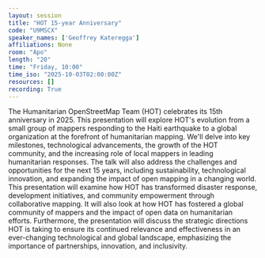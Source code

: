 ```yaml
---
layout: session
title: "HOT 15-year Anniversary"
code: "U9MSCX"
speaker_names: ['Geoffrey Kateregga']
affiliations: None
room: "Apo"
length: "20"
time: "Friday, 10:00"
time_iso: "2025-10-03T02:00:00Z"
resources: []
recording: True
---
```


The Humanitarian OpenStreetMap Team (HOT) celebrates its 15th anniversary in 2025. This presentation will explore HOT's evolution from a small group of mappers responding to the Haiti earthquake to a global organization at the forefront of humanitarian mapping. We'll delve into key milestones, technological advancements, the growth of the HOT community, and the increasing role of local mappers in leading humanitarian responses. The talk will also address the challenges and opportunities for the next 15 years, including sustainability, technological innovation, and expanding the impact of open mapping in a changing world. This presentation will examine how HOT has transformed disaster response, development initiatives, and community empowerment through collaborative mapping. It will also look at how HOT has fostered a global community of mappers and the impact of open data on humanitarian efforts. Furthermore, the presentation will discuss the strategic directions HOT is taking to ensure its continued relevance and effectiveness in an ever-changing technological and global landscape, emphasizing the importance of partnerships, innovation, and inclusivity.

